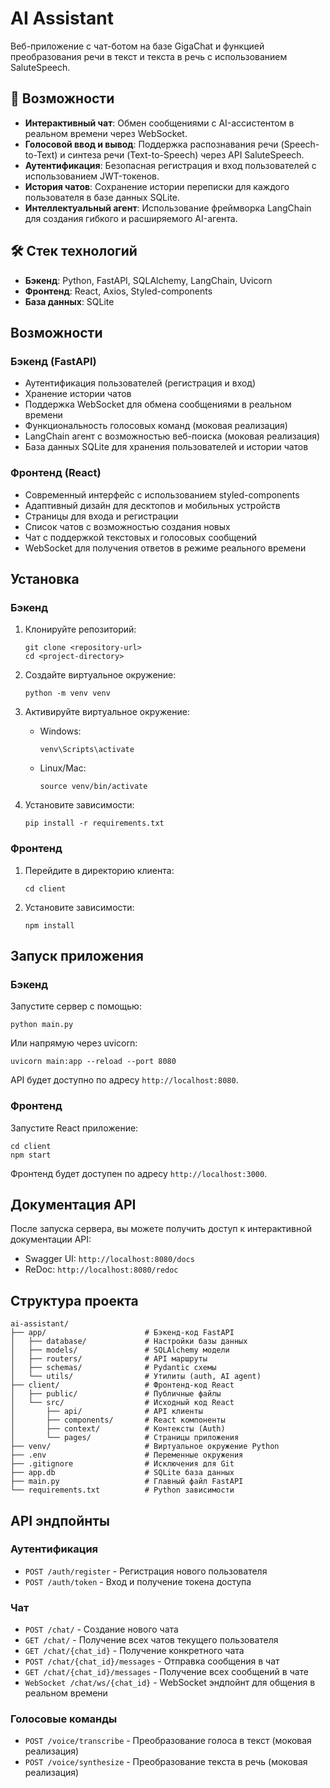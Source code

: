 # AI Assistant

Веб-приложение с чат-ботом на базе GigaChat и функцией преобразования речи в текст и текста в речь с использованием SaluteSpeech.

## 🚀 Возможности

- **Интерактивный чат**: Обмен сообщениями с AI-ассистентом в реальном времени через WebSocket.
- **Голосовой ввод и вывод**: Поддержка распознавания речи (Speech-to-Text) и синтеза речи (Text-to-Speech) через API SaluteSpeech.
- **Аутентификация**: Безопасная регистрация и вход пользователей с использованием JWT-токенов.
- **История чатов**: Сохранение истории переписки для каждого пользователя в базе данных SQLite.
- **Интеллектуальный агент**: Использование фреймворка LangChain для создания гибкого и расширяемого AI-агента.

## 🛠️ Стек технологий

- **Бэкенд**: Python, FastAPI, SQLAlchemy, LangChain, Uvicorn
- **Фронтенд**: React, Axios, Styled-components
- **База данных**: SQLite

## Возможности

### Бэкенд (FastAPI)
- Аутентификация пользователей (регистрация и вход)
- Хранение истории чатов
- Поддержка WebSocket для обмена сообщениями в реальном времени
- Функциональность голосовых команд (моковая реализация)
- LangChain агент с возможностью веб-поиска (моковая реализация)
- База данных SQLite для хранения пользователей и истории чатов

### Фронтенд (React)
- Современный интерфейс с использованием styled-components
- Адаптивный дизайн для десктопов и мобильных устройств
- Страницы для входа и регистрации
- Список чатов с возможностью создания новых
- Чат с поддержкой текстовых и голосовых сообщений
- WebSocket для получения ответов в режиме реального времени

## Установка

### Бэкенд

1. Клонируйте репозиторий:
   ```
   git clone <repository-url>
   cd <project-directory>
   ```

2. Создайте виртуальное окружение:
   ```
   python -m venv venv
   ```

3. Активируйте виртуальное окружение:
   - Windows:
     ```
     venv\Scripts\activate
     ```
   - Linux/Mac:
     ```
     source venv/bin/activate
     ```

4. Установите зависимости:
   ```
   pip install -r requirements.txt
   ```

### Фронтенд

1. Перейдите в директорию клиента:
   ```
   cd client
   ```

2. Установите зависимости:
   ```
   npm install
   ```

## Запуск приложения

### Бэкенд

Запустите сервер с помощью:

```
python main.py
```

Или напрямую через uvicorn:

```
uvicorn main:app --reload --port 8080
```

API будет доступно по адресу `http://localhost:8080`.

### Фронтенд

Запустите React приложение:

```
cd client
npm start
```

Фронтенд будет доступен по адресу `http://localhost:3000`.

## Документация API

После запуска сервера, вы можете получить доступ к интерактивной документации API:

- Swagger UI: `http://localhost:8080/docs`
- ReDoc: `http://localhost:8080/redoc`

## Структура проекта

```
ai-assistant/
├── app/                      # Бэкенд-код FastAPI
│   ├── database/             # Настройки базы данных
│   ├── models/               # SQLAlchemy модели
│   ├── routers/              # API маршруты
│   ├── schemas/              # Pydantic схемы
│   └── utils/                # Утилиты (auth, AI agent)
├── client/                   # Фронтенд-код React
│   ├── public/               # Публичные файлы
│   └── src/                  # Исходный код React
│       ├── api/              # API клиенты
│       ├── components/       # React компоненты
│       ├── context/          # Контексты (Auth)
│       └── pages/            # Страницы приложения
├── venv/                     # Виртуальное окружение Python
├── .env                      # Переменные окружения
├── .gitignore                # Исключения для Git
├── app.db                    # SQLite база данных
├── main.py                   # Главный файл FastAPI
└── requirements.txt          # Python зависимости
```

## API эндпойнты

### Аутентификация

- `POST /auth/register` - Регистрация нового пользователя
- `POST /auth/token` - Вход и получение токена доступа

### Чат

- `POST /chat/` - Создание нового чата
- `GET /chat/` - Получение всех чатов текущего пользователя
- `GET /chat/{chat_id}` - Получение конкретного чата
- `POST /chat/{chat_id}/messages` - Отправка сообщения в чат
- `GET /chat/{chat_id}/messages` - Получение всех сообщений в чате
- `WebSocket /chat/ws/{chat_id}` - WebSocket эндпойнт для общения в реальном времени

### Голосовые команды

- `POST /voice/transcribe` - Преобразование голоса в текст (моковая реализация)
- `POST /voice/synthesize` - Преобразование текста в речь (моковая реализация)
